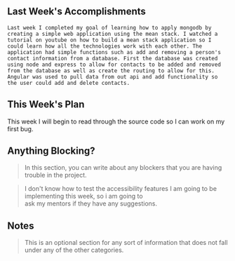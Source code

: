## Last Week's Accomplishments
	Last week I completed my goal of learning how to apply mongodb by creating a simple web application using the mean stack. I watched a tutorial on youtube on how to build a mean stack application so I could learn how all the technologies work with each other. The application had simple functions such as add and removing a person's contact information from a database. First the database was created using node and express to allow for contacts to be added and removed from the database as well as create the routing to allow for this. Angular was used to pull data from out api and add functionality so the user could add and delete contacts.
	

## This Week's Plan

This week I will begin to read through the source code so I can work on my first bug.

## Anything Blocking?

> In this section, you can write about any blockers that you are having trouble in the project.

> I don't know how to test the accessibility features I am going to be implementing this week, so i am going to \
> ask my mentors if they have any suggestions.

## Notes

> This is an optional section for any sort of information that does not fall under any of the other categories.
